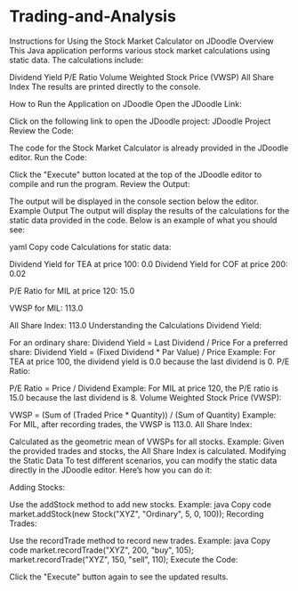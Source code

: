 # Trading-and-Analysis

Instructions for Using the Stock Market Calculator on JDoodle
Overview
This Java application performs various stock market calculations using static data. The calculations include:

Dividend Yield
P/E Ratio
Volume Weighted Stock Price (VWSP)
All Share Index
The results are printed directly to the console.

How to Run the Application on JDoodle
Open the JDoodle Link:

Click on the following link to open the JDoodle project:
JDoodle Project
Review the Code:

The code for the Stock Market Calculator is already provided in the JDoodle editor.
Run the Code:

Click the "Execute" button located at the top of the JDoodle editor to compile and run the program.
Review the Output:

The output will be displayed in the console section below the editor.
Example Output
The output will display the results of the calculations for the static data provided in the code. Below is an example of what you should see:

yaml
Copy code
Calculations for static data:

Dividend Yield for TEA at price 100: 0.0
Dividend Yield for COF at price 200: 0.02

P/E Ratio for MIL at price 120: 15.0

VWSP for MIL: 113.0

All Share Index: 113.0
Understanding the Calculations
Dividend Yield:

For an ordinary share: Dividend Yield = Last Dividend / Price
For a preferred share: Dividend Yield = (Fixed Dividend * Par Value) / Price
Example: For TEA at price 100, the dividend yield is 0.0 because the last dividend is 0.
P/E Ratio:

P/E Ratio = Price / Dividend
Example: For MIL at price 120, the P/E ratio is 15.0 because the last dividend is 8.
Volume Weighted Stock Price (VWSP):

VWSP = (Sum of (Traded Price * Quantity)) / (Sum of Quantity)
Example: For MIL, after recording trades, the VWSP is 113.0.
All Share Index:

Calculated as the geometric mean of VWSPs for all stocks.
Example: Given the provided trades and stocks, the All Share Index is calculated.
Modifying the Static Data
To test different scenarios, you can modify the static data directly in the JDoodle editor. Here’s how you can do it:

Adding Stocks:

Use the addStock method to add new stocks.
Example:
java
Copy code
market.addStock(new Stock("XYZ", "Ordinary", 5, 0, 100));
Recording Trades:

Use the recordTrade method to record new trades.
Example:
java
Copy code
market.recordTrade("XYZ", 200, "buy", 105);
market.recordTrade("XYZ", 150, "sell", 110);
Execute the Code:

Click the "Execute" button again to see the updated results.
